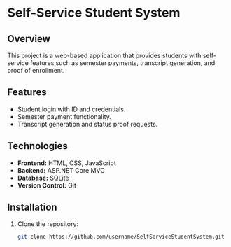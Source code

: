 # Self-Service Student System

## Overview
This project is a web-based application that provides students with self-service features such as semester payments, transcript generation, and proof of enrollment.

## Features
- Student login with ID and credentials.
- Semester payment functionality.
- Transcript generation and status proof requests.

## Technologies
- **Frontend:** HTML, CSS, JavaScript
- **Backend:** ASP.NET Core MVC
- **Database:** SQLite
- **Version Control:** Git

## Installation
1. Clone the repository:
   ```bash
   git clone https://github.com/username/SelfServiceStudentSystem.git
